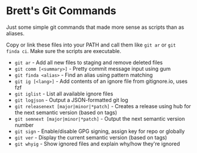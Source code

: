 # Brett's Git Commands

Just some simple git commands that made more sense as
scripts than as aliases.

Copy or link these files into your PATH and call them like
`git ar` or `git finda ci`. Make sure the scripts are
executable.

- `git ar` - Add all new files to staging and remove deleted files
- `git comm [<summary>]` - Pretty commit message input using gum
- `git finda <alias>` - Find an alias using pattern matching
- `git ig [<lang>]` - Add contents of an ignore file from gitignore.io, uses fzf
- `git iglist` - List all available ignore files
- `git logjson` - Output a JSON-formatted git log
- `git releasenext [major|minor|*patch]` - Creates a release using hub for the next semantic version (based on tags)
- `git semnext [major|minor|*patch]` - Output the next semantic version number
- `git sign` - Enable/disable GPG signing, assign key for repo or globally
- `git ver` - Display the current semantic version (based on tags)
- `git whyig` - Show ignored files and explain why/how they're ignored
